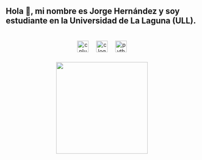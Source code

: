 <h2 align="left">Hola 👋, mi nombre es Jorge Hernández y soy estudiante en la Universidad de La Laguna (ULL).</h2>

###

<br clear="both">

<div align="center">
  <img src="https://cdn.jsdelivr.net/gh/devicons/devicon/icons/cplusplus/cplusplus-original.svg" height="30" alt="cplusplus logo"  />
  <img width="12" />
  <img src="https://cdn.jsdelivr.net/gh/devicons/devicon/icons/c/c-original.svg" height="30" alt="c logo"  />
  <img width="12" />
  <img src="https://skillicons.dev/icons?i=py" height="30" alt="python logo"  />
</div>

###

<div align="center">
  <img height="240" src="https://media3.giphy.com/media/v1.Y2lkPTc5MGI3NjExcjhxZTZ4bHhiejU5bnhzbTNqYm96NjlzeHQxcDg2dWUzemEyZDdkMyZlcD12MV9pbnRlcm5hbF9naWZfYnlfaWQmY3Q9Zw/qgQUggAC3Pfv687qPC/giphy.webp"  />
</div>

###

<br clear="both">


